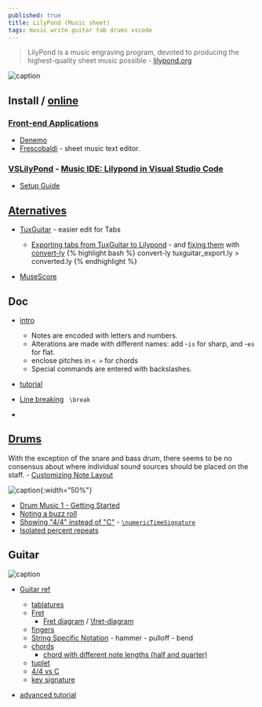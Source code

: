 ```yaml
---
published: true
title: LilyPond (Music sheet)
tags: music write guitar tab drums vscode
---
```

> LilyPond is a music engraving program, devoted to producing the highest-quality sheet music possible - [lilypond.org](http://lilypond.org/)

![caption](http://lilypond.org/pictures/bwv861-lilypond.png)


## Install / [online](https://www.hacklily.org/)

### [Front-end Applications](http://lilypond.org/easier-editing.html)
- [Denemo](http://denemo.org/)
- [Frescobaldi](https://www.frescobaldi.org/) - sheet music text editor.

### [VSLilyPond](https://github.com/lhl2617/VSLilyPond) - [Music IDE: Lilypond in Visual Studio Code](https://blog.anonymous-function.net/2017/10/24/music-ide-lilypond-in-visual-studio-code/)
- [Setup Guide](https://github.com/lhl2617/VSLilyPond/blob/HEAD/docs/INSTALL.md)

## [Aternatives](http://linuxmao.org/Le+coin+des+guitaristes)
- [TuxGuitar](http://tuxguitar.com.ar/) - easier edit for Tabs
 	- [Exporting tabs from TuxGuitar to Lilypond](https://music.stackexchange.com/questions/101453/exporting-tabs-from-tuxguitar-to-lilypond) - and [fixing them](https://piware.de/post/2018-09-16-gavis-song/) with [convert-ly](https://lilypond.org/doc/v2.18/Documentation/usage/updating-files-with-convert_002dly.en.html)
{% highlight bash %}
convert-ly tuxguitar_export.ly > converted.ly
{% endhighlight %}

- [MuseScore](https://musescore.org/en)

## Doc
- [intro](https://lilypond.org/website/text-input.html)
	- Notes are encoded with letters and numbers. 
    - Alterations are made with different names: add -`is` for sharp, and -`es` for flat.
    - enclose pitches in `< >` for chords
    - Special commands are entered with backslashes.
- [tutorial](http://lilypond.org/doc/v2.22/Documentation/learning/simple-notation)

- [Line breaking](http://lilypond.org/doc/v2.18/Documentation/notation/line-breaking) ` \break`
*
## [Drums](https://lilypond.org/doc/v2.21/Documentation/notation/common-notation-for-percussion)

With the exception of the snare and bass drum, there seems to be no consensus about where individual sound sources should be placed on the staff. - [Customizing Note Layout](https://lilypondcookbook.com/post/74735874981/drum-music-4-customizing-note-layout)

![caption](https://64.media.tumblr.com/ab9a01eb87df7f315a9818b134f59ada/tumblr_inline_p8ane5clc81synrls_500.png){:width="50%"}

- [Drum Music 1 - Getting Started](https://lilypondcookbook.com/post/74312396803/drum-music-1-getting-started)
- [Noting a buzz roll](https://lilypondcookbook.com/post/108846925424/noting-a-buzz-roll)
- [Showing "4/4" instead of "C"](https://lists.gnu.org/archive/html/lilypond-user/2010-11/msg00326.html) -  [`\numericTimeSignature`](http://lilypond.org/doc/v2.12/Documentation/user/lilypond/Displaying-rhythms#Time-signature)
- [Isolated percent repeats](https://lilypond.org/doc/v2.22/Documentation/snippets/repeats#repeats-isolated-percent-repeats)

## Guitar
![caption](https://lilypond.org/doc/v2.22/Documentation/24/lily-9d3837f7.png)


- [Guitar ref](http://lilypond.org/doc/v2.19/Documentation/notation/common-notation-for-fretted-strings.en.html)
	- [tablatures](https://lilypond.org/doc/v2.22/Documentation/notation/common-notation-for-fretted-strings#default-tablatures)
    - [Fret](https://lilypond.org/doc/v2.22/Documentation/notation/common-notation-for-fretted-strings#custom-tablatures)
		- [Fret diagram](https://lsr.di.unimi.it/LSR/Search?q=fret-diagram) / [\fret-diagram](https://lilypond.org/doc/v2.19/Documentation/notation/instrument-specific-markup.en.html)
	- [fingers](https://lilypond.org/doc/v2.19/Documentation/notation/common-notation-for-fretted-strings.en.html#right_002dhand-fingerings)
    - [String Specific Notation](https://lilypondcookbook.com/post/83531286313/fretted-strings-3-string-specific-notation) - hammer - pulloff - bend
	- [chords](https://lilypond.org/doc/v2.22/Documentation/notation/chord-notation)
    	- [chord with different note lengths (half and quarter)](https://music.stackexchange.com/questions/92313/music-engraving-chord-with-different-note-lengths-half-and-quarterlil)
    - [tuplet](https://lilypond.org/doc/v2.19/Documentation/notation/writing-rhythms.en.html#tuplets)
    - [4/4 vs C](https://www.mymusictheory.com/learn-music-theory/reference/347-time-signatures-4-4-or-c)
    - [key signature](https://lilypond.org/doc/v2.18/Documentation/learning/accidentals-and-key-signatures.en.html)
    
- [advanced tutorial](http://www.artsulger.com/2007/03/lilypond-notation-program.html)



